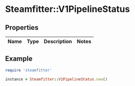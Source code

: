 # Steamfitter::V1PipelineStatus

## Properties

| Name | Type | Description | Notes |
| ---- | ---- | ----------- | ----- |

## Example

```ruby
require 'steamfitter'

instance = Steamfitter::V1PipelineStatus.new()
```

